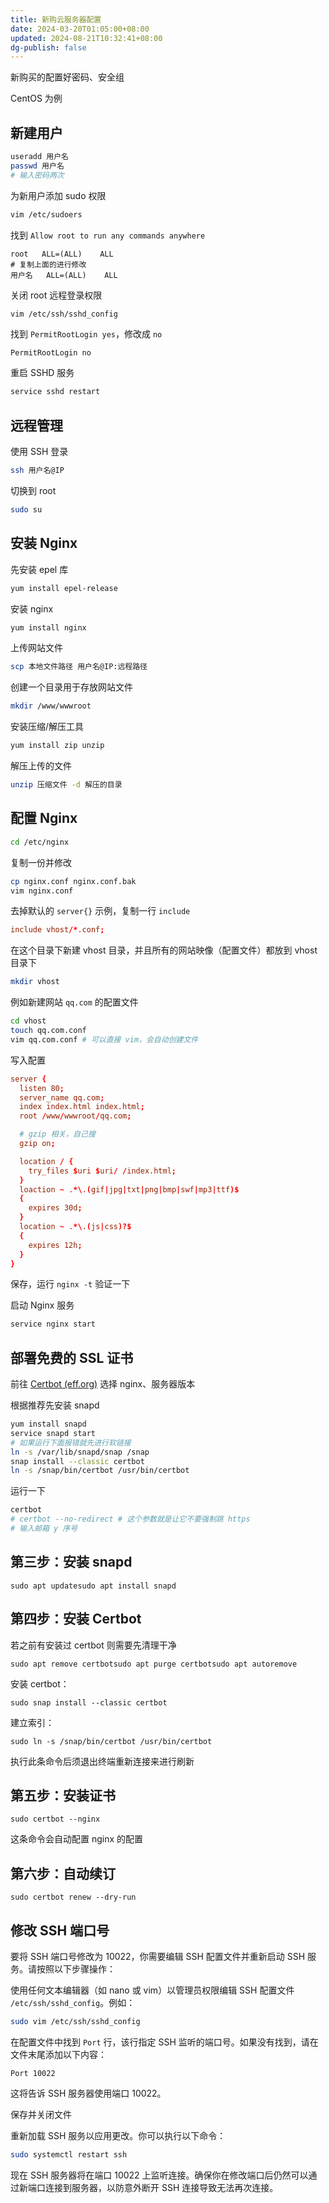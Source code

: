 ```yaml
---
title: 新购云服务器配置
date: 2024-03-20T01:05:00+08:00
updated: 2024-08-21T10:32:41+08:00
dg-publish: false
---
```


新购买的配置好密码、安全组

CentOS 为例

## 新建用户

```sh
useradd 用户名
passwd 用户名
# 输入密码两次
```

为新用户添加 sudo 权限

```sh
vim /etc/sudoers
```

找到 `Allow root to run any commands anywhere`

```
root   ALL=(ALL)    ALL
# 复制上面的进行修改
用户名   ALL=(ALL)    ALL
```

关闭 root 远程登录权限

```sh
vim /etc/ssh/sshd_config
```

找到 `PermitRootLogin yes`，修改成 `no`

```
PermitRootLogin no
```

重启 SSHD 服务

```sh
service sshd restart
```

## 远程管理

使用 SSH 登录

```sh
ssh 用户名@IP
```

切换到 root

```sh
sudo su
```

## 安装 Nginx

先安装 epel 库

```sh
yum install epel-release
```

安装 nginx

```sh
yum install nginx
```

上传网站文件

```sh
scp 本地文件路径 用户名@IP:远程路径
```

创建一个目录用于存放网站文件

```sh
mkdir /www/wwwroot
```

安装压缩/解压工具

```sh
yum install zip unzip
```

解压上传的文件

```sh
unzip 压缩文件 -d 解压的目录
```

## 配置 Nginx

```sh
cd /etc/nginx
```

复制一份并修改

```sh
cp nginx.conf nginx.conf.bak
vim nginx.conf
```

去掉默认的 `server{}` 示例，复制一行 `include`

```conf
include vhost/*.conf;
```

在这个目录下新建 vhost 目录，并且所有的网站映像（配置文件）都放到 vhost 目录下

```sh
mkdir vhost
```

例如新建网站 `qq.com` 的配置文件

```sh
cd vhost
touch qq.com.conf
vim qq.com.conf # 可以直接 vim，会自动创建文件
```

写入配置

```conf
server {
  listen 80;
  server_name qq.com;
  index index.html index.html;
  root /www/wwwroot/qq.com;

  # gzip 相关，自己搜
  gzip on;

  location / {
    try_files $uri $uri/ /index.html;
  }
  loaction ~ .*\.(gif|jpg|txt|png|bmp|swf|mp3|ttf)$
  {
    expires 30d;
  }
  location ~ .*\.(js|css)?$
  {
    expires 12h;
  }
}
```

保存，运行 `nginx -t` 验证一下

启动 Nginx 服务

```sh
service nginx start
```

## 部署免费的 SSL 证书

前往 [Certbot (eff.org)](https://certbot.eff.org/) 选择 nginx、服务器版本

根据推荐先安装 snapd

```sh
yum install snapd
service snapd start
# 如果运行下面报错就先进行软链接
ln -s /var/lib/snapd/snap /snap
snap install --classic certbot
ln -s /snap/bin/certbot /usr/bin/certbot
```

运行一下

```sh
certbot
# certbot --no-redirect # 这个参数就是让它不要强制跳 https
# 输入邮箱 y 序号
```

## 第三步：安装 snapd

```
sudo apt updatesudo apt install snapd
```

## 第四步：安装 Certbot

若之前有安装过 certbot 则需要先清理干净

```
sudo apt remove certbotsudo apt purge certbotsudo apt autoremove
```

安装 certbot：

```
sudo snap install --classic certbot
```

建立索引：

```
sudo ln -s /snap/bin/certbot /usr/bin/certbot
```

执行此条命令后须退出终端重新连接来进行刷新

## 第五步：安装证书

```
sudo certbot --nginx
```

这条命令会自动配置 nginx 的配置

## 第六步：自动续订

```
sudo certbot renew --dry-run
```

## 修改 SSH 端口号

要将 SSH 端口号修改为 10022，你需要编辑 SSH 配置文件并重新启动 SSH 服务。请按照以下步骤操作：

使用任何文本编辑器（如 nano 或 vim）以管理员权限编辑 SSH 配置文件 `/etc/ssh/sshd_config`。例如：

```sh
sudo vim /etc/ssh/sshd_config
```

在配置文件中找到 `Port` 行，该行指定 SSH 监听的端口号。如果没有找到，请在文件末尾添加以下内容：

```
Port 10022
```

这将告诉 SSH 服务器使用端口 10022。

保存并关闭文件

重新加载 SSH 服务以应用更改。你可以执行以下命令：

```sh
sudo systemctl restart ssh
```

现在 SSH 服务器将在端口 10022 上监听连接。确保你在修改端口后仍然可以通过新端口连接到服务器，以防意外断开 SSH 连接导致无法再次连接。
